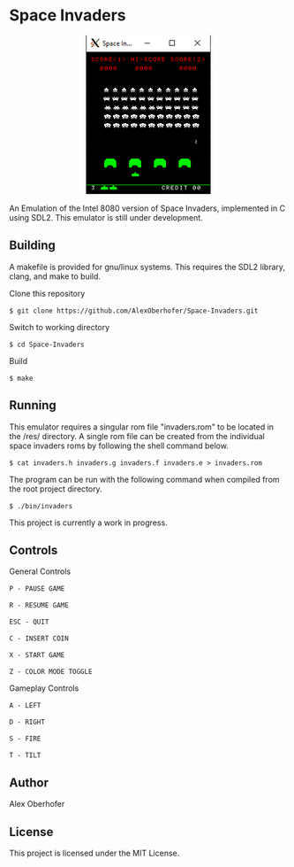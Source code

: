 # Space Invaders

<p align="center">
  <img src="https://github.com/AlexOberhofer/Space-Invaders/raw/master/doc/attract.PNG" alt="I8080"/>
</p>

An Emulation of the Intel 8080 version of Space Invaders, implemented in C using SDL2. This emulator is still under development.


## Building
A makefile is provided for gnu/linux systems. This requires the SDL2 library, clang, and make to build.

Clone this repository

```
$ git clone https://github.com/AlexOberhofer/Space-Invaders.git
```
Switch to working directory

```
$ cd Space-Invaders
```

Build

```
$ make
```

## Running

This emulator requires a singular rom file "invaders.rom" to be located in the /res/ directory. A single rom file can be created from the individual space invaders roms by following the shell command below.

```
$ cat invaders.h invaders.g invaders.f invaders.e > invaders.rom
```

The program can be run with the following command when compiled from the root project directory.

```
$ ./bin/invaders
```

This project is currently a work in progress. 

## Controls

General Controls

```
P - PAUSE GAME
```

```
R - RESUME GAME
```

```
ESC - QUIT 
```

```
C - INSERT COIN
```

```
X - START GAME
```

```
Z - COLOR MODE TOGGLE
```

Gameplay Controls

```
A - LEFT 
```

```
D - RIGHT 
```

```
S - FIRE 
```

```
T - TILT 
```



## Author

Alex Oberhofer

## License

This project is licensed under the MIT License.
